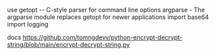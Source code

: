 use getopt -- C-style parser for command line options
argparse - The argparse module replaces getopt for newer applications
import base64
import logging

docs
https://github.com/tomngdevv/python-encrypt-decrypt-string/blob/main/encrypt-decrypt-string.py